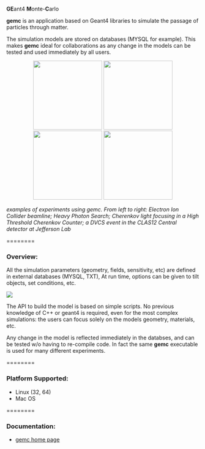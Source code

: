 <b>GE</b>ant4 <b>M</b>onte-<b>C</b>arlo


<b>gemc</b> is an application based on Geant4 libraries to simulate the 
passage of particles through matter.



The simulation models are stored on databases (MYSQL for example). This makes <b>gemc</b> ideal for collaborations as any change in the models can be tested and used immediately by all users.


<p align="center">
<img src="https://github.com/gemc/gemc.github.io/blob/master/img/eic.jpg"        height="180" width="180">
<img src="https://github.com/gemc/gemc.github.io/blob/master/img/hps.jpg"        height="180" width="180">
<img src="https://github.com/gemc/gemc.github.io/blob/master/img/htcc.jpg"       height="180" width="180">
<img src="https://github.com/gemc/gemc.github.io/blob/master/img/dvcs_event.jpg" height="180" width="180">
</p>
<i> examples of experiments using gemc. From left to right: Electron Ion Collider beamline; Heavy Photon Search; Cherenkov light focusing in a High Threshold Cherenkov Counter; a DVCS event in the CLAS12 Central detector at Jefferson Lab</i>

========


### Overview:

All the simulation parameters (geometry, fields, sensitivity, etc) are defined in external 
databases (MYSQL, TXT), At run time, options can be given to tilt objects, set conditions, etc. 

![](https://github.com/gemc/gemc.github.io/blob/master/img/gemcAbstract.png)

The API to build the model is based on simple scripts. No previous knowledge of C++ or geant4 is required, 
even for the most complex simulations:  the users can focus solely on the models geometry, materials, etc. 

Any change in the model is reflected immediately in the databses, and can be tested w/o having to re-compile code. In fact the same <b>gemc</b> executable is used for many different experiments.


========


### Platform Supported:

* Linux (32, 64)
* Mac OS


========

### Documentation:
* <a href="gemc.jlab.org"> gemc home page </a>




